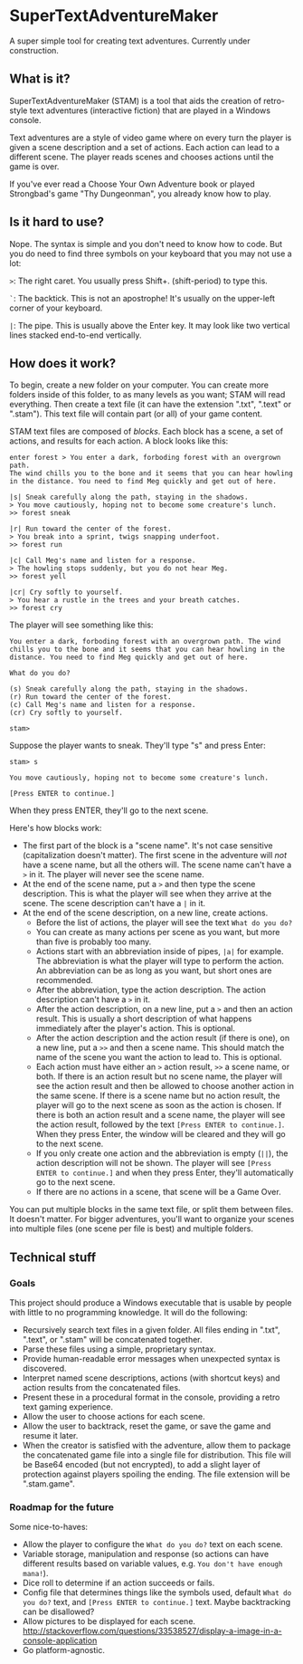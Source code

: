 # SuperTextAdventureMaker
A super simple tool for creating text adventures. Currently under construction.

## What is it?
SuperTextAdventureMaker (STAM) is a tool that aids the creation of retro-style text adventures (interactive fiction) that 
are played in a Windows console.

Text adventures are a style of video game where on every turn the player is given a scene description and a set of actions.
Each action can lead to a different scene. The player reads scenes and chooses actions until the game is over.

If you've ever read a Choose Your Own Adventure book or played Strongbad's game "Thy Dungeonman", you already know how to
play.

## Is it hard to use?
Nope. The syntax is simple and you don't need to know how to code. But you do need to find three symbols on your keyboard that you may not use a lot:

`>`: The right caret. You usually press Shift+. (shift-period) to type this.

`` ` ``: The backtick. This is not an apostrophe! It's usually on the upper-left corner of your keyboard.

`|`: The pipe. This is usually above the Enter key. It may look like two vertical lines stacked end-to-end vertically.

## How does it work?
To begin, create a new folder on your computer. You can create more folders inside of this folder, to as many levels as
you want; STAM will read everything. Then create a text file (it can have the extension ".txt", ".text" or ".stam"). This
text file will contain part (or all) of your game content.

STAM text files are composed of *blocks*. Each block has a scene, a set of actions, and results for each action. A block 
looks like this:

```
enter forest > You enter a dark, forboding forest with an overgrown path.
The wind chills you to the bone and it seems that you can hear howling 
in the distance. You need to find Meg quickly and get out of here.

|s| Sneak carefully along the path, staying in the shadows.
> You move cautiously, hoping not to become some creature's lunch.
>> forest sneak

|r| Run toward the center of the forest.
> You break into a sprint, twigs snapping underfoot.
>> forest run

|c| Call Meg's name and listen for a response.
> The howling stops suddenly, but you do not hear Meg.
>> forest yell

|cr| Cry softly to yourself.
> You hear a rustle in the trees and your breath catches.
>> forest cry
```

The player will see something like this:

```
You enter a dark, forboding forest with an overgrown path. The wind 
chills you to the bone and it seems that you can hear howling in the 
distance. You need to find Meg quickly and get out of here.

What do you do?

(s) Sneak carefully along the path, staying in the shadows.
(r) Run toward the center of the forest.
(c) Call Meg's name and listen for a response.
(cr) Cry softly to yourself.

stam> 
```

Suppose the player wants to sneak. They'll type "s" and press Enter:

```
stam> s

You move cautiously, hoping not to become some creature's lunch.

[Press ENTER to continue.]
```

When they press ENTER, they'll go to the next scene.

Here's how blocks work:

- The first part of the block is a "scene name". It's not case sensitive (capitalization doesn't matter). The first
scene in the adventure will *not* have a scene name, but all the others will. The scene name can't have a `>` in it. The
player will never see the scene name.
- At the end of the scene name, put a `>` and then type the scene description. This is what the player will see when they
arrive at the scene. The scene description can't have a `|` in it.
- At the end of the scene description, on a new line, create actions.
  - Before the list of actions, the player will see the text `What do you do?`
  - You can create as many actions per scene as you want, but more than five is probably too many.
  - Actions start with an abbreviation inside of pipes, `|a|` for example. The abbreviation is what the player will type 
to perform the action. An abbreviation can be as long as you want, but short ones are recommended.
  - After the abbreviation, type the action description. The action description can't have a `>` in it.
  - After the action description, on a new line, put a `>` and then an action result. This is usually a short description of
what happens immediately after the player's action. This is optional.
  - After the action description and the action result (if there is one), on a new line, put a `>>` and then a scene name.
This should match the name of the scene you want the action to lead to. This is optional.
  - Each action must have either an `>` action result, `>>` a scene name, or both. If there is an action result but no scene
name, the player will see the action result and then be allowed to choose another action in the same scene. If there is a 
scene name but no action result, the player will go to the next scene as soon as the action is chosen. If there is both an
action result and a scene name, the player will see the action result, followed by the text `[Press ENTER to continue.]`.
When they press Enter, the window will be cleared and they will go to the next scene.
  - If you only create one action and the abbreviation is empty (`||`), the action description will not be shown. The
player will see `[Press ENTER to continue.]` and when they press Enter, they'll automatically go to the next scene.
  - If there are no actions in a scene, that scene will be a Game Over.

You can put multiple blocks in the same text file, or split them between files. It doesn't matter. For bigger adventures,
you'll want to organize your scenes into multiple files (one scene per file is best) and multiple folders.

## Technical stuff

### Goals
This project should produce a Windows executable that is usable by people with little to no programming knowledge. It will 
do the following:
- Recursively search text files in a given folder. All files ending in ".txt", ".text", or ".stam" will be concatenated 
together.
- Parse these files using a simple, proprietary syntax.
- Provide human-readable error messages when unexpected syntax is discovered.
- Interpret named scene descriptions, actions (with shortcut keys) and action results from the concatenated files.
- Present these in a procedural format in the console, providing a retro text gaming experience.
- Allow the user to choose actions for each scene.
- Allow the user to backtrack, reset the game, or save the game and resume it later.
- When the creator is satisfied with the adventure, allow them to package the concatenated game file into a single file for
distribution. This file will be Base64 encoded (but not encrypted), to add a slight layer of protection against players
spoiling the ending. The file extension will be ".stam.game".

### Roadmap for the future
Some nice-to-haves:
- Allow the player to configure the `What do you do?` text on each scene.
- Variable storage, manipulation and response (so actions can have different results based on variable values, e.g. 
`You don't have enough mana!`).
- Dice roll to determine if an action succeeds or fails.
- Config file that determines things like the symbols used, default `What do you do?` text, and
`[Press ENTER to continue.]` text. Maybe backtracking can be disallowed?
- Allow pictures to be displayed for each scene.
http://stackoverflow.com/questions/33538527/display-a-image-in-a-console-application
- Go platform-agnostic.